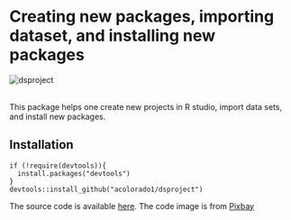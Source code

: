 # Creating new packages, importing dataset, and installing new packages

![dsproject](dsproject.png)

<br>
This package helps one create new projects in R studio, import data sets, and install new packages.

## Installation

```
if (!require(devtools)){
  install.packages("devtools")
}
devtools::install_github("acolorado1/dsproject")
```

The source code is available [here](https://github.com/acolorado1/dsproject).
The code image is from [Pixbay](https://pixabay.com/illustrations/ball-binary-computer-data-63527/)
